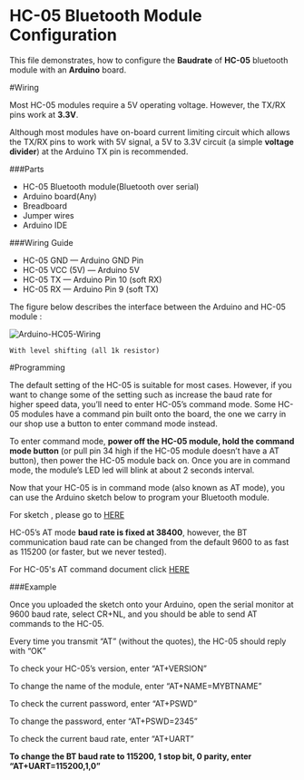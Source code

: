 # HC-05 Bluetooth Module Configuration

This file demonstrates, how to configure the **Baudrate** of **HC-05** bluetooth module with an **Arduino** board.

#Wiring

Most HC-05 modules require a 5V operating voltage. However, the TX/RX pins work at **3.3V**.

Although most modules have on-board current limiting circuit which allows the TX/RX pins to work with 5V signal, a 5V to 3.3V circuit (a simple **voltage divider**) at the Arduino TX pin is recommended.

###Parts

- HC-05 Bluetooth module(Bluetooth over serial)
- Arduino board(Any)
- Breadboard
- Jumper wires
- Arduino IDE

###Wiring Guide

- HC-05 GND — Arduino GND Pin
- HC-05 VCC (5V) — Arduino 5V
- HC-05 TX — Arduino Pin 10 (soft RX)
- HC-05 RX — Arduino Pin 9 (soft TX)

The figure below describes the interface between the Arduino and HC-05 module :

![Arduino-HC05-Wiring](../Arduino-HC05-Wiring.jpeg)

	With level shifting (all 1k resistor)

#Programming

The default setting of the HC-05 is suitable for most cases. However, if you want to change some of the setting such as increase the baud rate for higher speed data, you’ll need to enter HC-05’s command mode. Some HC-05 modules have a command pin built onto the board, the one we carry in our shop use a button to enter command mode instead.

To enter command mode, **power off the HC-05 module, hold the command mode button** (or pull pin 34 high if the HC-05 module doesn’t have a AT button), then power the HC-05 module back on. Once you are in command mode, the module’s LED led will blink at about 2 seconds interval.

Now that your HC-05 is in command mode (also known as AT mode), you can use the Arduino sketch below to program your Bluetooth module.

For sketch , please go to [HERE](../../Mega_CAN_BLE_Working/HC05_config.ino)

HC-05’s AT mode **baud rate is fixed at 38400**, however, the BT communication baud rate can be changed from the default 9600 to as fast as 115200 (or faster, but we never tested).

For HC-05's AT command document click [HERE](../../Mega_CAN_BLE_Working/HC-0305_serial_module_AT_commamd_.pdf)

###Example

Once you uploaded the sketch onto your Arduino, open the serial monitor at 9600 baud rate, select CR+NL, and you should be able to send AT commands to the HC-05.

Every time you transmit “AT” (without the quotes), the HC-05 should reply with “OK”

To check your HC-05’s version, enter “AT+VERSION”

To change the name of the module, enter “AT+NAME=MYBTNAME”

To check the current password, enter “AT+PSWD”

To change the password, enter “AT+PSWD=2345”

To check the current baud rate, enter “AT+UART”

**To change the BT baud rate to 115200, 1 stop bit, 0 parity, enter “AT+UART=115200,1,0”**

 

